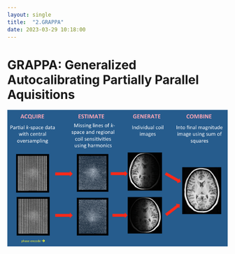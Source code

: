 ```yaml
---
layout: single
title:  "2.GRAPPA"
date: 2023-03-29 10:18:00
---
```


# GRAPPA: Generalized Autocalibrating Partially Parallel Aquisitions



![GRAPPA01](../images/2023-03-29-GRAPPA/GRAPPA01.png)
